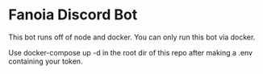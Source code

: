 # Fanoia Discord Bot

This bot runs off of node and docker. You can only run this bot via docker.

Use docker-compose up -d in the root dir of this repo after making a .env containing your token.